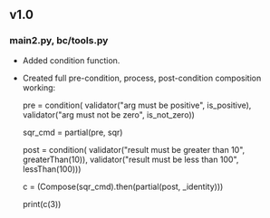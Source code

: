 ## v1.0

### main2.py, bc/tools.py

* Added condition function.
* Created full pre-condition, process, post-condition composition working:

    pre = condition(
        validator("arg must be positive", is_positive),
        validator("arg must not be zero", is_not_zero))

    sqr_cmd = partial(pre, sqr)

    post = condition(
        validator("result must be greater than 10", greaterThan(10)),
        validator("result must be less than 100", lessThan(100)))

    c = (Compose(sqr_cmd).then(partial(post, _identity)))

    print(c(3))
